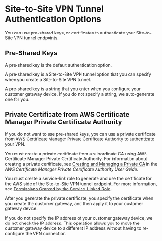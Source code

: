 # Site\-to\-Site VPN Tunnel Authentication Options<a name="vpn-tunnel-authentication-options"></a>

You can use pre\-shared keys, or certificates to authenticate your Site\-to\-Site VPN tunnel endpoints\.

## Pre\-Shared Keys<a name="pre-shared-keys"></a>

A pre\-shared key is the default authentication option\. 

A pre\-shared key is a Site\-to\-Site VPN tunnel option that you can specify when you create a Site\-to\-Site VPN tunnel\.

A pre\-shared key is a string that you enter when you configure your customer gateway device\. If you do not specify a string, we auto\-generate one for you\.

## Private Certificate from AWS Certificate Manager Private Certificate Authority<a name="certificate"></a>

If you do not want to use pre\-shared keys, you can use a private certificate from AWS Certificate Manager Private Certificate Authority to authenticate your VPN\. 

You must create a private certificate from a subordinate CA using AWS Certificate Manager Private Certificate Authority\. For information about creating a private certificate, see [Creating and Managing a Private CA](https://docs.aws.amazon.com/acm-pca/latest/userguide/PcaCreatingManagingCA.html) in the *AWS Certificate Manager Private Certificate Authority User Guide*\.

You must create a service\-link role to generate and use the certificate for the AWS side of the Site\-to\-Site VPN tunnel endpoint\. For more information, see [Permissions Granted by the Service\-Linked Role](vpn-service-linked-roles.md#service-linked-role-permissions)\.

After you generate the private certificate, you specify the certificate when you create the customer gateway, and then apply it to your customer gateway device\.

If you do not specify the IP address of your customer gateway device, we do not check the IP address\. This operation allows you to move the customer gateway device to a different IP address without having to re\-configure the VPN connection\. 